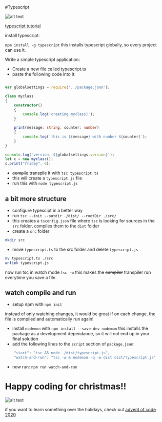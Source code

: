 #Typescript

![alt text](https://cdn.iconscout.com/icon/free/png-256/typescript-1-1175078.png "Logo Title Text 1")

[typescript tutorial](https://www.typescriptlang.org/)

install typescript:

`npm install -g typescript` this installs typescript globally, so every project can use it.

Write a simple typescript application: 
- Create a new file called typescript.ts
- paste the following code into it:

```typescript

var globalsettings = require('../package.json');

class myclass
{
    constructor()
    {
        console.log('creating myclass)');
    }

    print(message: string, counter: number)
    {
        console.log(`this is ${message} with number ${counter}`);
    }
}

console.log(`version: ${globalsettings.version}`);
let c = new myclass();
c.print("friday", 6);
```
- ~~compile~~ transpile it with `tsc typescript.ts`
- this will create a `typescript.js` file
- run this with `node typescript.js`

## a bit more structure

- configure typescipt in a better way
- run `tsc --init --outdir ./dist/ --rootDir ./src/`
- this creates a `tsconfig.json` file where `tsc` is looking for sources in the `src` folder, compiles them to the `dist` folder
- create a `src` folder 

```sh
mkdir src
```

- move `typescript.ts` to the src folder and delete `typescript.js`

```sh
mv typescript.ts ./src
unlink typescript.js
```

now run tsc in watch mode `tsc -w` this makes the ~~compiler~~ transpiler run everytime you save a file.


## watch compile and run
- setup npm with `npm init`

instead of only watching changes, it would be great if on each change, the file is compiled and automatically run again!

- install `nodemon` with `npm install --save-dev nodemon` this installs the package as a development dependance, so it will not end up in your final solution
- add the following lines to the `script` section of `package.json`:

```javascript
    "start": "tsc && node ./dist/typescript.js",
    "watch-and-run": "tsc -w & nodemon -q -w dist dist/typescript.js"
```
- now run: `npm run watch-and-run`

# Happy coding for christmas!!

![alt text](https://blog.hackerearth.com/wp-content/uploads/2014/12/CCM.png "coding marathon")


if you want to learn something over the holidays, check out [advent of code 2020](https://adventofcode.com/2020)